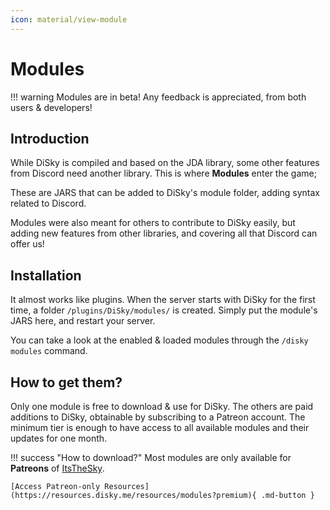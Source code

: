 ```yaml
---
icon: material/view-module
---
```


# Modules

!!! warning 
    Modules are in beta! Any feedback is appreciated, from both users & developers!

## Introduction

While DiSky is compiled and based on the JDA library, some other features from Discord need another library. This is where **Modules** enter the game;

These are JARS that can be added to DiSky's module folder, adding syntax related to Discord.

Modules were also meant for others to contribute to DiSky easily, but adding new features from other libraries, and covering all that Discord can offer us!

## Installation

It almost works like plugins. When the server starts with DiSky for the first time, a folder `/plugins/DiSky/modules/` is created. Simply put the module's JARS here, and restart your server.

You can take a look at the enabled & loaded modules through the `/disky modules` command.

## How to get them?

Only one module is free to download & use for DiSky. The others are paid additions to DiSky, obtainable by subscribing to a Patreon account. The minimum tier is enough to have access to all available modules and their updates for one month.

!!! success "How to download?"
    Most modules are only available for **Patreons** of [ItsTheSky](https://www.patreon.com/itsthesky).

    [Access Patreon-only Resources](https://resources.disky.me/resources/modules?premium){ .md-button }